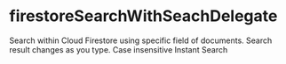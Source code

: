 # firestoreSearchWithSeachDelegate
Search within Cloud Firestore using specific field of documents.
Search result changes as you type. 
Case insensitive Instant Search  
